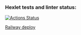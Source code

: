 ### Hexlet tests and linter status:
[![Actions Status](https://github.com/EgorovArtem34/frontend-project-12/workflows/hexlet-check/badge.svg)](https://github.com/EgorovArtem34/frontend-project-12/actions)

[Railway deploy](https://frontend-project-12-production-6239.up.railway.app/)